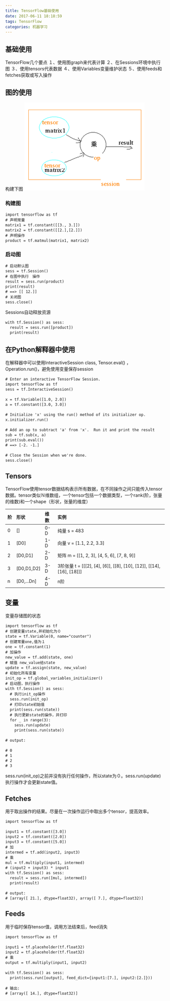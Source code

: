 ```yaml
---
title: TensorFlow基础使用
date: 2017-06-11 18:18:59
tags: TensorFlow
categories: 机器学习
---
```


## 基础使用
TensorFlow几个要点
１、使用图graph来代表计算
２、在Sessions环境中执行图
３、使用tensors代表数据
４、使用Variables变量维护状态
５、使用feeds和fetches获取或写入操作

## 图的使用
构建下图
![](TensorFlow基础使用/mul.png)
### 构建图
```
import tensorflow as tf
# 声明常量
matrix1 = tf.constant([[3., 3.]])
matrix2 = tf.constant([[2.],[2.]])
# 声明操作
product = tf.matmul(matrix1, matrix2)
```
### 启动图
```
# 启动默认图
sess = tf.Session()
# 在图中执行　操作
result = sess.run(product)
print(result)
# ==> [[ 12.]]
# 关闭图
sess.close()
```
Sessions自动释放资源
```
with tf.Session() as sess:
  result = sess.run([product])
  print(result)
```
## 在Python解释器中使用
在解释器中可以使用InteractiveSession class, Tensor.eval() ，Operation.run()，避免使用变量保存session
```
# Enter an interactive TensorFlow Session.
import tensorflow as tf
sess = tf.InteractiveSession()

x = tf.Variable([1.0, 2.0])
a = tf.constant([3.0, 3.0])

# Initialize 'x' using the run() method of its initializer op.
x.initializer.run()

# Add an op to subtract 'a' from 'x'.  Run it and print the result
sub = tf.sub(x, a)
print(sub.eval())
# ==> [-2. -1.]

# Close the Session when we're done.
sess.close()
```

## Tensors
TensorFlow使用tensor数据结构表示所有数据，在不同操作之间只能传入tensor数据。tensor类似Ｎ维数组，一个tensor包括一个数据类型，一个rank(阶，张量的维数)和一个shape（形状，张量的维度）

| 阶 | 形状 | 维数 | 实例 |
|:--------|:---------|:-------|:-------|
| 0 | [] | 0-D | 纯量 s = 483 |
| 1 | [D0] | 1-D | 向量 v = [1.1, 2.2, 3.3] |
| 2 | [D0,D1] | 2-D | 矩阵 m = [[1, 2, 3], [4, 5, 6], [7, 8, 9]] |
| 3 | [D0,D1,D2] | 3-D | 3阶张量 t = [[[2], [4], [6]], [[8], [10], [12]], [[14], [16], [18]]] |
| n | [D0,...Dn] | 4-D | n阶 |

## 变量
变量存储图的状态
```
import tensorflow as tf
# 创建变量state,并初始化为０
state = tf.Variable(0, name="counter")
# 创建常量one,值为１
one = tf.constant(1)
# 加操作
new_value = tf.add(state, one)
# 赋值 new_value给state
update = tf.assign(state, new_value)
# 初始化所有变量
init_op = tf.global_variables_initializer()
# 启动图，执行操作
with tf.Session() as sess:
  # 执行init_op操作
  sess.run(init_op)
  # 打印state初始值
  print(sess.run(state))
  # 执行更新state的操作，并打印
  for _ in range(3):
    sess.run(update)
    print(sess.run(state))

# output:

# 0
# 1
# 2
# 3
```
sess.run(init_op)之前并没有执行任何操作，所以state为０。sess.run(update)执行操作才会更新state值。

## Fetches
用于取出操作的结果。尽量在一次操作运行中取出多个tensor，提高效率。
```
import tensorflow as tf

input1 = tf.constant([3.0])
input2 = tf.constant([2.0])
input3 = tf.constant([5.0])
# 加
intermed = tf.add(input2, input3)
# 乘
mul = tf.multiply(input1, intermed)
# (input2 + input3) * input1
with tf.Session() as sess:
  result = sess.run([mul, intermed])
  print(result)

# output:
# [array([ 21.], dtype=float32), array([ 7.], dtype=float32)]
```
## Feeds
用于临时保存tensor值，调用方法结束后，feed消失
```
import tensorflow as tf

input1 = tf.placeholder(tf.float32)
input2 = tf.placeholder(tf.float32)
# 乘
output = tf.multiply(input1, input2)

with tf.Session() as sess:
  print(sess.run([output], feed_dict={input1:[7.], input2:[2.]}))

# 输出:
# [array([ 14.], dtype=float32)]
```
